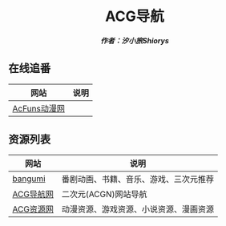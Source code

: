 <center><h1>ACG导航</h1></center>

<center><h5>作者：汐小旅Shiorys</h5></center>



## 在线追番

| 网站                                    | 说明 |
| --------------------------------------- | ---- |
| [AcFuns动漫网](https://www.acfuns.net/) |      |





## 资源列表

| 网站                                 | 说明                                   |
| ------------------------------------ | -------------------------------------- |
| [bangumi](https://bangumi.tv/)       | 番剧动画、书籍、音乐、游戏、三次元推荐 |
| [ACG导航网](https://www.acgdh.cc/)   | 二次元(ACGN)网站导航                   |
| [ACG资源网](https://www.acgnzy.com/) | 动漫资源、游戏资源、小说资源、漫画资源 |


